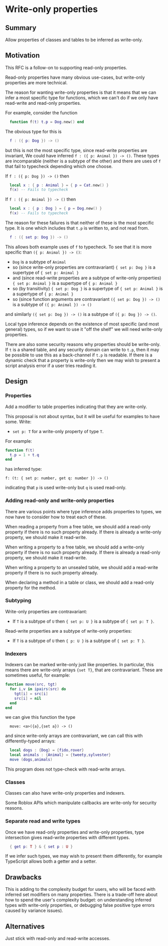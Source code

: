 # Write-only properties

## Summary

Allow properties of classes and tables to be inferred as write-only.

## Motivation

This RFC is a follow-on to supporting read-only properties.

Read-only properties have many obvious use-cases, but write-only properties
are more technical.

The reason for wanting write-only properties is that it means
that we can infer a most specific type for functions, which we can't do if
we only have read-write and read-only properties.

For example, consider the function
```lua
  function f(t) t.p = Dog.new() end
```

The obvious type for this is
```lua
  f : ({ p: Dog }) -> ()
```

but this is not the most specific type, since read-write properties
are invariant, We could have inferred `f : ({ p: Animal }) -> ()`.
These types are incomparable (neither is a subtype of the other)
and there are uses of `f` that fail to typecheck depending which one choose.

If `f : ({ p: Dog }) -> ()` then
```lua
  local x : { p : Animal } = { p = Cat.new() }
  f(x) -- Fails to typecheck
```

If `f : ({ p: Animal }) -> ()` then
```lua
  local x : { p : Dog } = { p = Dog.new() }
  f(x) -- Fails to typecheck
```

The reason for these failures is that neither of these is the most
specific type. It is one which includes that `t.p` is written to, and
not read from.
```lua
  f : ({ set p: Dog }) -> ()
```

This allows both example uses of `f` to typecheck. To see that it is more specific than `({ p: Animal }) -> ()`:

* `Dog` is a subtype of `Animal`
* so (since write-only properties are contravariant) `{ set p: Dog }` is a supertype of `{ set p: Animal }`
* and (since read-write properties are a subtype of write-only properties)  `{ set p: Animal }` is a supertype of `{ p: Animal }`
* so (by transitivity)  `{ set p: Dog }` is a supertype of `{ set p: Animal }` is a supertype of `{ p: Animal }`
* so (since function arguments are contravariant `({ set p: Dog }) -> ()` is a subtype of `({ p: Animal }) -> ()`

and similarly `({ set p: Dog }) -> ()` is a subtype of `({ p: Dog }) -> ()`.

Local type inference depends on the existence of most specific (and most general) types,
so if we want to use it "off the shelf" we will need write-only properties.

There are also some security reasons why properties should be
write-only. If `t` is a shared table, and any security domain can
write to `t.p`, then it may be possible to use this as a back-channel
if `t.p` is readable. If there is a dynamic check that a property is
write-only then we may wish to present a script analysis error if a
user tries reading it.

## Design

### Properties

Add a modifier to table properties indicating that they are write-only.

This proposal is not about syntax, but it will be useful for examples to have some. Write:

* `set p: T` for a write-only property of type `T`.

For example:
```lua
function f(t)
  t.p = 1 + t.q
end
```
has inferred type:
```
f: (t: { set p: number, get q: number }) -> ()
```
indicating that `p` is used write-only but `q` is used read-only.

### Adding read-only and write-only properties

There are various points where type inference adds properties to types, we now have to consider how to treat each of these.

When reading a property from a free table, we should add a read-only
property if there is no such property already. If there is already a
write-only property, we should make it read-write.

When writing a property to a free table, we should add a write-only
property if there is no such property already. If there is already a
read-only property, we should make it read-write.

When writing a property to an unsealed table, we should add a read-write
property if there is no such property already.

When declaring a method in a table or class, we should add a read-only property for the method.

### Subtyping

Write-only properties are contravariant:

* If `T` is a subtype of `U` then `{ set p: U }` is a subtype of `{ set p: T }`.

Read-write properties are a subtype of write-only properties:

* If `T` is a subtype of `U` then `{ p: U }` is a subtype of `{ set p: T }`.

### Indexers

Indexers can be marked write-only just like properties. In
particular, this means there are write-only arrays `{set T}`, that are
contravariant. These are sometimes useful, for example:

```lua
function move(src, tgt)
  for i,v in ipairs(src) do
    tgt[i] = src[i]
    src[i] = nil
  end
end
```

we can give this function the type
```
  move: <a>({a},{set a}) -> ()
```

and since write-only arrays are contravariant, we can call this with differently-typed
arrays:
```lua
  local dogs : {Dog} = {fido,rover}
  local animals : {Animal} = {tweety,sylvester}
  move (dogs,animals)
```

This program does not type-check with read-write arrays.

### Classes

Classes can also have write-only properties and indexers.

Some Roblox APIs which manipulate callbacks are write-only for security reasons.

### Separate read and write types

Once we have read-only properties and write-only properties, type intersection
gives read-write properties with different types.

```lua
  { get p: T } & { set p : U }
```

If we infer such types, we may wish to present them differently, for
example TypeScript allows both a getter and a setter.

## Drawbacks

This is adding to the complexity budget for users, who will be faced
with inferred set modifiers on many properties.  There is a trade-off
here about how to spend the user's complexity budget: on understanding
inferred types with write-only properties, or debugging false positive
type errors caused by variance issues).

## Alternatives

Just stick with read-only and read-write accesses.
